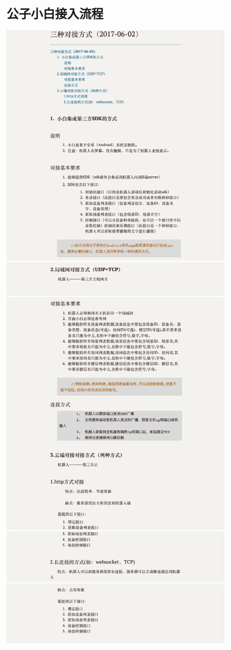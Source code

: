 # 公子小白接入流程
![Alt text](/assets/zh-cn/guidelines/gongzixiaobai/1-20171115214800.png)
<br/>![Alt text](/assets/zh-cn/guidelines/gongzixiaobai/2-20171115214948.png)
<br/>![Alt text](/assets/zh-cn/guidelines/gongzixiaobai/3-20171115215029.png)
<br/>![Alt text](/assets/zh-cn/guidelines/gongzixiaobai/4-20171115215215.png)
<br/>![Alt text](/assets/zh-cn/guidelines/gongzixiaobai/5-20171115215233.png)